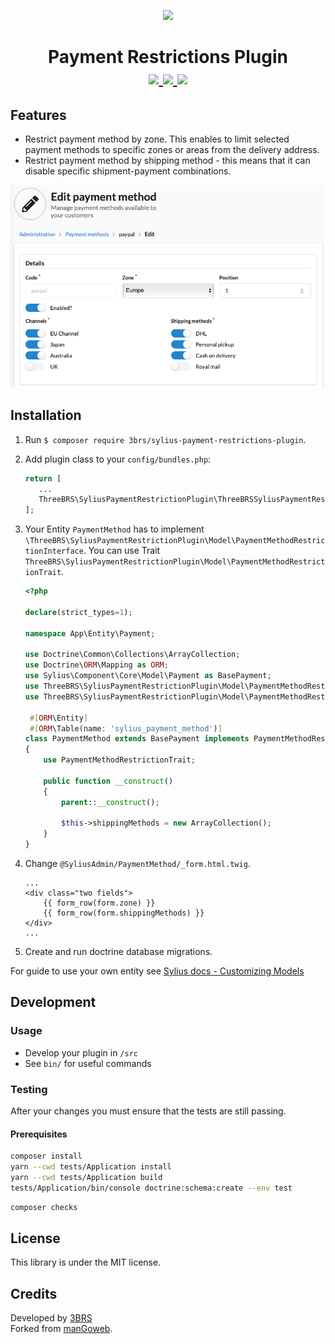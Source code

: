 <p align="center">
    <a href="https://www.3brs.com" target="_blank">
        <img src="https://3brs1.fra1.cdn.digitaloceanspaces.com/3brs/logo/3BRS-logo-sylius-200.png"/>
    </a>
</p>
<h1 align="center">
    Payment Restrictions Plugin
    <br />
    <a href="https://packagist.org/packages/3brs/sylius-payment-restrictions-plugin" title="License" target="_blank">
        <img src="https://img.shields.io/packagist/l/3brs/sylius-payment-restrictions-plugin.svg" />
    </a>
    <a href="https://packagist.org/packages/3brs/sylius-payment-restrictions-plugin" title="Version" target="_blank">
        <img src="https://img.shields.io/packagist/v/3brs/sylius-payment-restrictions-plugin.svg" />
    </a>
    <a href="https://circleci.com/gh/3BRS/sylius-payment-restrictions-plugin" title="Build status" target="_blank">
        <img src="https://circleci.com/gh/3BRS/sylius-payment-restrictions-plugin.svg?style=shield" />
    </a>
</h1>

## Features

 - Restrict payment method by zone. This enables to limit selected payment methods to specific zones or areas from the delivery address.
 - Restrict payment method by shipping method - this means that it can disable specific shipment-payment combinations.

<p align="center">
	<img src="https://raw.githubusercontent.com/3BRS/sylius-payment-restrictions-plugin/master/doc/admin.png"/>
</p>

## Installation

1. Run `$ composer require 3brs/sylius-payment-restrictions-plugin`.
2. Add plugin class to your `config/bundles.php`:
 
   ```php
   return [
      ...
      ThreeBRS\SyliusPaymentRestrictionPlugin\ThreeBRSSyliusPaymentRestrictionPlugin::class => ['all' => true],
   ];
   ```
   
3. Your Entity `PaymentMethod` has to implement `\ThreeBRS\SyliusPaymentRestrictionPlugin\Model\PaymentMethodRestrictionInterface`. You can use Trait `ThreeBRS\SyliusPaymentRestrictionPlugin\Model\PaymentMethodRestrictionTrait`.
 
   ```php
   <?php 
   
   declare(strict_types=1);
   
   namespace App\Entity\Payment;
   
   use Doctrine\Common\Collections\ArrayCollection;
   use Doctrine\ORM\Mapping as ORM;
   use Sylius\Component\Core\Model\Payment as BasePayment;
   use ThreeBRS\SyliusPaymentRestrictionPlugin\Model\PaymentMethodRestrictionInterface;
   use ThreeBRS\SyliusPaymentRestrictionPlugin\Model\PaymentMethodRestrictionTrait;

    #[ORM\Entity]
    #[ORM\Table(name: 'sylius_payment_method')]
   class PaymentMethod extends BasePayment implements PaymentMethodRestrictionInterface
   {
       use PaymentMethodRestrictionTrait;
   
       public function __construct()
       {
           parent::__construct();
       
           $this->shippingMethods = new ArrayCollection();
       }
   }
   ```

4. Change `@SyliusAdmin/PaymentMethod/_form.html.twig`.
 
    ```twig
    ...
	<div class="two fields">
		{{ form_row(form.zone) }}
		{{ form_row(form.shippingMethods) }}
	</div>
    ...
    ```

5. Create and run doctrine database migrations.

For guide to use your own entity see [Sylius docs - Customizing Models](https://docs.sylius.com/en/1.6/customization/model.html)

## Development

### Usage

- Develop your plugin in `/src`
- See `bin/` for useful commands

### Testing

After your changes you must ensure that the tests are still passing.

#### Prerequisites
```bash
composer install
yarn --cwd tests/Application install
yarn --cwd tests/Application build
tests/Application/bin/console doctrine:schema:create --env test
```


```bash
composer checks
```

License
-------
This library is under the MIT license.

Credits
-------
Developed by [3BRS](https://3brs.com)<br>
Forked from [manGoweb](https://github.com/mangoweb-sylius/SyliusPaymentRestrictionsPlugin).
